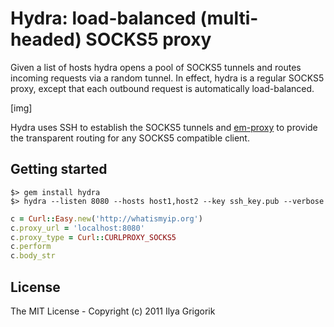 # Hydra: load-balanced (multi-headed) SOCKS5 proxy

Given a list of hosts hydra opens a pool of SOCKS5 tunnels and routes incoming requests via a random tunnel. In effect, hydra is a regular SOCKS5 proxy, except that each outbound request is automatically load-balanced.

[img]

Hydra uses SSH to establish the SOCKS5 tunnels and [em-proxy](https://github.com/igrigorik/em-proxy) to provide the transparent routing for any SOCKS5 compatible client.

## Getting started

```
$> gem install hydra
$> hydra --listen 8080 --hosts host1,host2 --key ssh_key.pub --verbose
```

```ruby
c = Curl::Easy.new('http://whatismyip.org')
c.proxy_url = 'localhost:8080'
c.proxy_type = Curl::CURLPROXY_SOCKS5
c.perform
c.body_str

```

## License

The MIT License - Copyright (c) 2011 Ilya Grigorik